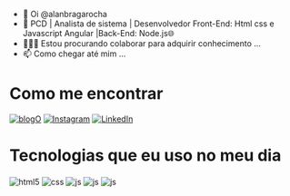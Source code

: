 - 👋 Oi  @alanbragarocha
- 👀 PCD | Analista de sistema | Desenvolvedor Front-End: Html css e Javascript Angular |Back-End: Node.js🌐
- 👨🏻‍💼 Estou procurando colaborar para adquirir conhecimento ...
- 📫 Como chegar até mim ...

<h1>Como me encontrar</h1>

[![blogO](https://img.shields.io/badge/Facebook-1877F2?style=for-the-badge&logo=facebook&logoColor=white)](https://www.facebook.com/alanbragarocha1)
[![Instagram](https://img.shields.io/badge/Instagram-E4405F?style=for-the-badge&logo=instagram&logoColor=white)](https://www.instagram.com/alanbragarocha/)
[![LinkedIn](https://img.shields.io/badge/LinkedIn-0077B5?style=for-the-badge&logo=linkedin&logoColor=white)](https://www.linkedin.com/in/alanbragapcd/)

<h1>Tecnologias que eu uso no meu dia</h1>

<div style="display: inline_block">
  <img align="center" alt="html5" src="https://img.shields.io/badge/HTML5-E34F26?style=for-the-badge&logo=html5&logoColor=white" />
  <img align="center" alt="css" src="https://img.shields.io/badge/CSS3-1572B6?style=for-the-badge&logo=css3&logoColor=white" />
  <img align="center" alt="js" src="https://img.shields.io/badge/JavaScript-F7DF1E?style=for-the-badge&logo=javascript&logoColor=black" />
   <img align="center" alt="js" src="https://img.shields.io/badge/node.js-339933?style=for-the-badge&logo=Node.js&logoColor=white" />
  <img align="center" alt="js" src="https://img.shields.io/badge/angular-ff3131?style=for-the-badge&logo=angular&logoColor=black" />
